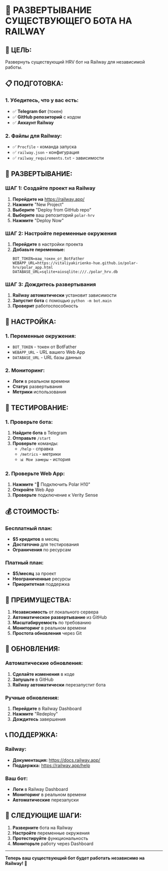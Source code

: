 # 🚀 РАЗВЕРТЫВАНИЕ СУЩЕСТВУЮЩЕГО БОТА НА RAILWAY

## 🎯 **ЦЕЛЬ:**
Развернуть существующий HRV бот на Railway для независимой работы.

## 📋 **ПОДГОТОВКА:**

### **1. Убедитесь, что у вас есть:**
- ✅ **Telegram бот** (токен)
- ✅ **GitHub репозиторий** с кодом
- ✅ **Аккаунт Railway**

### **2. Файлы для Railway:**
- ✅ `Procfile` - команда запуска
- ✅ `railway.json` - конфигурация
- ✅ `railway_requirements.txt` - зависимости

## 🚀 **РАЗВЕРТЫВАНИЕ:**

### **ШАГ 1: Создайте проект на Railway**
1. **Перейдите на** https://railway.app/
2. **Нажмите** "New Project"
3. **Выберите** "Deploy from GitHub repo"
4. **Выберите** ваш репозиторий `polar-hrv`
5. **Нажмите** "Deploy Now"

### **ШАГ 2: Настройте переменные окружения**
1. **Перейдите** в настройки проекта
2. **Добавьте переменные:**
   ```
   BOT_TOKEN=ваш_токен_от_BotFather
   WEBAPP_URL=https://vitaliyakirienko-hue.github.io/polar-hrv/polar_app.html
   DATABASE_URL=sqlite+aiosqlite:///./polar_hrv.db
   ```

### **ШАГ 3: Дождитесь развертывания**
1. **Railway автоматически** установит зависимости
2. **Запустит бота** с помощью `python -m bot.main`
3. **Проверит** работоспособность

## 🔧 **НАСТРОЙКА:**

### **1. Переменные окружения:**
- `BOT_TOKEN` - токен от BotFather
- `WEBAPP_URL` - URL вашего Web App
- `DATABASE_URL` - URL базы данных

### **2. Мониторинг:**
- **Логи** в реальном времени
- **Статус** развертывания
- **Метрики** использования

## 📱 **ТЕСТИРОВАНИЕ:**

### **1. Проверьте бота:**
1. **Найдите бота** в Telegram
2. **Отправьте** `/start`
3. **Проверьте** команды:
   - `/help` - справка
   - `/metrics` - метрики
   - `📊 Мои замеры` - история

### **2. Проверьте Web App:**
1. **Нажмите** "🔗 Подключить Polar H10"
2. **Откройте** Web App
3. **Проверьте** подключение к Verity Sense

## 💰 **СТОИМОСТЬ:**

### **Бесплатный план:**
- **$5 кредитов** в месяц
- **Достаточно** для тестирования
- **Ограничения** по ресурсам

### **Платный план:**
- **$5/месяц** за проект
- **Неограниченные** ресурсы
- **Приоритетная** поддержка

## 🎯 **ПРЕИМУЩЕСТВА:**

1. **Независимость** от локального сервера
2. **Автоматическое развертывание** из GitHub
3. **Масштабируемость** по требованию
4. **Мониторинг** в реальном времени
5. **Простота обновления** через Git

## 🔄 **ОБНОВЛЕНИЯ:**

### **Автоматические обновления:**
1. **Сделайте изменения** в коде
2. **Запушьте** в GitHub
3. **Railway автоматически** перезапустит бота

### **Ручные обновления:**
1. **Перейдите** в Railway Dashboard
2. **Нажмите** "Redeploy"
3. **Дождитесь** завершения

## 📞 **ПОДДЕРЖКА:**

### **Railway:**
- **Документация:** https://docs.railway.app/
- **Поддержка:** https://railway.app/help

### **Ваш бот:**
- **Логи** в Railway Dashboard
- **Мониторинг** в реальном времени
- **Автоматические** перезапуски

## 🚀 **СЛЕДУЮЩИЕ ШАГИ:**

1. **Разверните** бота на Railway
2. **Настройте** переменные окружения
3. **Протестируйте** функциональность
4. **Мониторьте** работу через Dashboard

---
**Теперь ваш существующий бот будет работать независимо на Railway! 🎯**
